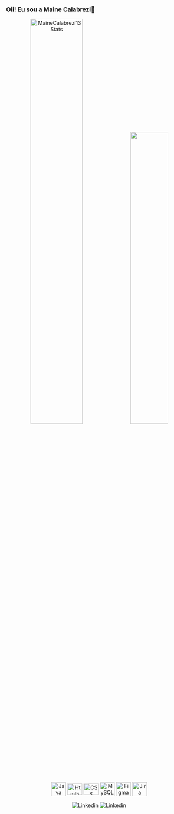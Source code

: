 ### Oii! Eu sou a Maine Calabrezi👋

<div align="center">  
  <img width="53%"  src="https://github-readme-stats.vercel.app/api?username=MaineCalabrezi13&show_icons=true&count_private=true&hide_border=true&title_color=FF1493&icon_color=FF1493&text_color=c9d1d9&bg_color=0d1117" alt="MaineCalabrezi13 Stats" /> 
  <img width="45%"  src="https://github-readme-stats.vercel.app/api/top-langs/?username=MaineCalabrezi13&layout=compact&hide_border=true&title_color=FF1493&text_color=FF1493&bg_color=0d1117" />
</div>

  <div align="center" style="display: inline_block"<br>
  <img align="center"  height ="38" width="40" alt="Java" src="https://cdn.jsdelivr.net/gh/devicons/devicon/icons/java/java-original.svg">
  <img align="center"  height ="30" width="40" alt="Html5" src="https://cdn.jsdelivr.net/gh/devicons/devicon/icons/html5/html5-original.svg" >
  <img align="center"  height ="30" width="40" alt="CSS" src="https://cdn.jsdelivr.net/gh/devicons/devicon/icons/css3/css3-original.svg" >
   <img align="center"  height ="38" width="40" alt="MySQL" src="https://cdn.jsdelivr.net/gh/devicons/devicon/icons/mysql/mysql-original.svg" >
  <img align="center"  height ="38" width="40" alt="Figma" src="https://cdn.jsdelivr.net/gh/devicons/devicon/icons/figma/figma-original.svg" >
  <img align="center"  height ="38" width="40" alt="Jira" src="https://cdn.jsdelivr.net/gh/devicons/devicon/icons/jira/jira-original.svg" >
  
  <p>
  </p>
  </div>    
  
  <div align="center">
   <img align="center"  alt="Linkedin" src="https://img.shields.io/badge/LinkedIn-0077B5?style=for-the-badge&logo=linkedin&logoColor=white"(https://www.linkedin.com/in/maine-calabrezi-de-souza-17b611278/)>
   <img align="center"  alt="Linkedin" src="https://img.shields.io/badge/Instagram-E4405F?style=for-the-badge&logo=instagram&logoColor=white"(https://instagram.com/_mainecalabrezi?igshid=ZDc4ODBmNjlmNQ==)>
  
